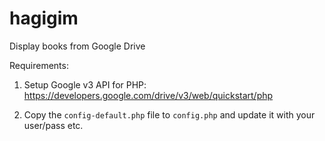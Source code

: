 # hagigim
Display books from Google Drive

Requirements:

1. Setup Google v3 API for PHP:
https://developers.google.com/drive/v3/web/quickstart/php

1. Copy the `config-default.php` file to `config.php` and update it with your user/pass etc.



